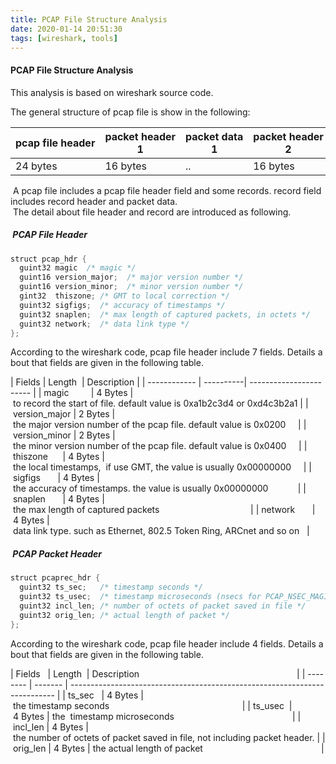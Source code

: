 ```yaml
---
title: PCAP File Structure Analysis
date: 2020-01-14 20:51:30
tags: [wireshark, tools]
---
```




#### PCAP File Structure Analysis  
This analysis is based on wireshark source code. 

The general structure of pcap file is show in the following: 

| pcap file header | packet header 1 | packet data 1 | packet header 2 | packet data 2 | ... packet header n | ... packet data |
| ---------------- | --------------- | ------------- | --------------- | ------------- | ------------------- | --------------- |
| 24 bytes         | 16 bytes        | ..            | 16 bytes        | ...           | 16 bytes            | ...             |



 A pcap file includes a pcap file header field and some records. record field includes record header and packet data.
 The detail about file header and record are introduced as following.
 
#####  PCAP File Header 

```c
struct pcap_hdr {
  guint32 magic  /* magic */
  guint16 version_major;  /* major version number */
  guint16 version_minor;  /* minor version number */
  gint32  thiszone; /* GMT to local correction */
  guint32 sigfigs;  /* accuracy of timestamps */
  guint32 snaplen;  /* max length of captured packets, in octets */
  guint32 network;  /* data link type */
};
```

According to the wireshark code, pcap file header include 7 fields. Details about that fields are given in the following table.




| Fields | Length  | Description |
| ------------ | ----------| ----------------------- |
| magic         | 4 Bytes | to record the start of file. default value is 0xa1b2c3d4 or 0xd4c3b2a1 |
| version_major | 2 Bytes | the major version number of the pcap file. default value is 0x0200     |
| version_minor | 2 Bytes | the minor version number of the pcap file. default value is 0x0400     |
| thiszone      | 4 Bytes | the local timestamps,  if use GMT, the value is usually 0x00000000     |
| sigfigs       | 4 Bytes | the accuracy of timestamps. the value is usually 0x00000000            |
| snaplen       | 4 Bytes | the max length of captured packets                                     |
| network       | 4 Bytes | data link type. such as Ethernet, 802.5 Token Ring, ARCnet and so on   |

#####  PCAP Packet Header 


```c
struct pcaprec_hdr {
  guint32 ts_sec;   /* timestamp seconds */
  guint32 ts_usec;  /* timestamp microseconds (nsecs for PCAP_NSEC_MAGIC) */
  guint32 incl_len; /* number of octets of packet saved in file */
  guint32 orig_len; /* actual length of packet */
};
```

According to the wireshark code, pcap file header include 4 fields. Details about that fields are given in the following table.


| Fields   | Length  | Description                                                                |
| -------- | ------- | -------------------------------------------------------------------------- |
| ts_sec   | 4 Bytes | the timestamp seconds                                                      |
| ts_usec  | 4 Bytes | the  timestamp microseconds                                                |
| incl_len | 4 Bytes | the number of octets of packet saved in file, not including packet header. |
| orig_len | 4 Bytes | the actual length of packet                                                |

